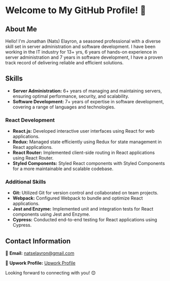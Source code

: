 # Welcome to My GitHub Profile! 👋

## About Me

Hello! I'm Jonathan (Nats) Elayron, a seasoned professional with a diverse skill set in server administration and software development. I have been working in the IT industry for 13+ yrs, 6 years of hands-on experience in server administration and 7 years in software development, I have a proven track record of delivering reliable and efficient solutions.

## Skills

- **Server Administration:** 6+ years of managing and maintaining servers, ensuring optimal performance, security, and scalability.
- **Software Development:** 7+ years of expertise in software development, covering a range of languages and technologies.

### React Development

- **React.js:** Developed interactive user interfaces using React for web applications.
- **Redux:** Managed state efficiently using Redux for state management in React applications.
- **React Router:** Implemented client-side routing in React applications using React Router.
- **Styled Components:** Styled React components with Styled Components for a more maintainable and scalable codebase.

### Additional Skills

- **Git:** Utilized Git for version control and collaborated on team projects.
- **Webpack:** Configured Webpack to bundle and optimize React applications.
- **Jest and Enzyme:** Implemented unit and integration tests for React components using Jest and Enzyme.
- **Cypress:** Conducted end-to-end testing for React applications using Cypress.

## Contact Information

📧 **Email:** [natselayron@gmail.com](mailto:natselayron@gmail.com)

💼 **Upwork Profile:** [Upwork Profile](https://www.upwork.com/freelancers/~01b650d81dbde8f427)

Looking forward to connecting with you! 😊
